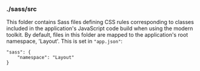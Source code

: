 ### ./sass/src

This folder contains Sass files defining CSS rules corresponding to classes
included in the application's JavaScript code build when using the modern toolkit.
By default, files in this folder are mapped to the application's root namespace, 'Layout'.
This is set in `"app.json"`:

    "sass": {
        "namespace": "Layout"
    }